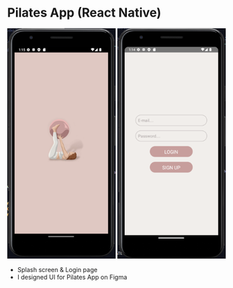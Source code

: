 # Pilates App (React Native)

<img  src="splash%20screen.png" width="250" height="531"/> <img  src="login%20page.png" width="250" height="531"/>

- Splash screen & Login page
- I designed UI for Pilates App on Figma
